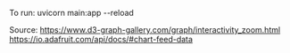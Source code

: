 To run:
uvicorn main:app --reload

Source:
https://www.d3-graph-gallery.com/graph/interactivity_zoom.html
https://io.adafruit.com/api/docs/#chart-feed-data